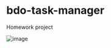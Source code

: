 # bdo-task-manager
Homework project

![image](https://github.com/user-attachments/assets/90d2d97e-4f21-49bf-ac5e-ff216114ce7a)
